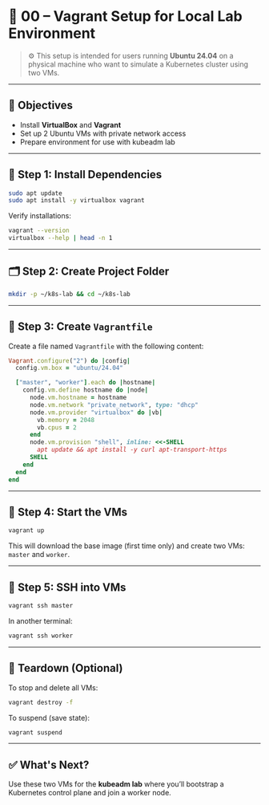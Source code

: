 # 🧰 00 – Vagrant Setup for Local Lab Environment

> ⚙️ This setup is intended for users running **Ubuntu 24.04** on a physical machine who want to simulate a Kubernetes cluster using two VMs.

---

## 🎯 Objectives
- Install **VirtualBox** and **Vagrant**
- Set up 2 Ubuntu VMs with private network access
- Prepare environment for use with kubeadm lab

---

## 🧱 Step 1: Install Dependencies

```bash
sudo apt update
sudo apt install -y virtualbox vagrant
```

Verify installations:
```bash
vagrant --version
virtualbox --help | head -n 1
```

---

## 🗂️ Step 2: Create Project Folder

```bash
mkdir -p ~/k8s-lab && cd ~/k8s-lab
```

---

## 📄 Step 3: Create `Vagrantfile`

Create a file named `Vagrantfile` with the following content:

```ruby
Vagrant.configure("2") do |config|
  config.vm.box = "ubuntu/24.04"

  ["master", "worker"].each do |hostname|
    config.vm.define hostname do |node|
      node.vm.hostname = hostname
      node.vm.network "private_network", type: "dhcp"
      node.vm.provider "virtualbox" do |vb|
        vb.memory = 2048
        vb.cpus = 2
      end
      node.vm.provision "shell", inline: <<-SHELL
        apt update && apt install -y curl apt-transport-https
      SHELL
    end
  end
end
```

---

## 🚀 Step 4: Start the VMs

```bash
vagrant up
```

This will download the base image (first time only) and create two VMs: `master` and `worker`.

---

## 🔎 Step 5: SSH into VMs

```bash
vagrant ssh master
```

In another terminal:
```bash
vagrant ssh worker
```

---

## 🧼 Teardown (Optional)

To stop and delete all VMs:
```bash
vagrant destroy -f
```

To suspend (save state):
```bash
vagrant suspend
```

---

## ✅ What's Next?
Use these two VMs for the **kubeadm lab** where you’ll bootstrap a Kubernetes control plane and join a worker node.